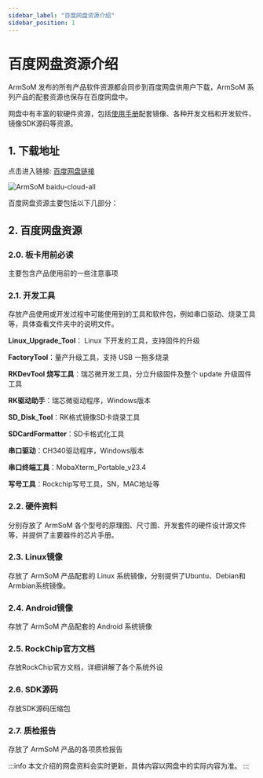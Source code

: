 ```yaml
---
sidebar_label: "百度网盘资源介绍"
sidebar_position: 1
---
```


# 百度网盘资源介绍

ArmSoM 发布的所有产品软件资源都会同步到百度网盘供用户下载，ArmSoM 系列产品的配套资源也保存在百度网盘中。

网盘中有丰富的软硬件资源，包括[使用手册](https://docs.armsom.org/)配套镜像、各种开发文档和开发软件、镜像SDK源码等资源。

## 1. 下载地址

点击进入链接: [百度网盘链接](https://pan.baidu.com/s/1f_YDt4S8Zu5URH1zv_UjIw?pwd=arms)

![ArmSoM baidu-cloud-all](/img/general-tutorial/baidu-cloud-all.png)

百度网盘资源主要包括以下几部分：

## 2. 百度网盘资源
### 2.0. 板卡用前必读

主要包含产品使用前的一些注意事项

### 2.1. 开发工具

存放产品使用或开发过程中可能使用到的工具和软件包，例如串口驱动、烧录工具等，具体查看文件夹中的说明文件。

**Linux_Upgrade_Tool**： Linux 下开发的⼯具，⽀持固件的升级

**FactoryTool**：量产升级⼯具，⽀持 USB ⼀拖多烧录

**RKDevTool 烧写工具**：瑞芯微开发⼯具，分⽴升级固件及整个 update 升级固件⼯具
 
**RK驱动助手**：瑞芯微驱动程序，Windows版本

**SD_Disk_Tool**：RK格式镜像SD卡烧录工具
 
**SDCardFormatter**：SD卡格式化工具
 
**串口驱动**：CH340驱动程序，Windows版本
 
**串口终端工具**：MobaXterm_Portable_v23.4

**写号工具**：Rockchip写号工具，SN，MAC地址等

### 2.2. 硬件资料
分别存放了 ArmSoM 各个型号的原理图、尺寸图、开发套件的硬件设计源文件等，并提供了主要器件的芯片手册。

### 2.3. Linux镜像
存放了 ArmSoM 产品配套的 Linux 系统镜像，分别提供了Ubuntu、Debian和Armbian系统镜像。

### 2.4. Android镜像
存放了 ArmSoM 产品配套的 Android 系统镜像

### 2.5. RockChip官方文档
存放RockChip官方文档，详细讲解了各个系统外设

### 2.6. SDK源码
存放SDK源码压缩包

### 2.7. 质检报告
存放了 ArmSoM 产品的各项质检报告

:::info
本文介绍的网盘资料会实时更新，具体内容以网盘中的实际内容为准。
:::